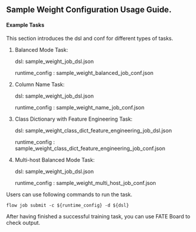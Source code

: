 ## Sample Weight Configuration Usage Guide.

#### Example Tasks

This section introduces the dsl and conf for different types of tasks.

1. Balanced Mode Task:

    dsl: sample_weight_job_dsl.json

    runtime_config : sample_weight_balanced_job_conf.json


2. Column Name Task:

    dsl: sample_weight_job_dsl.json

    runtime_config : sample_weight_name_job_conf.json

3. Class Dictionary with Feature Engineering Task:

    dsl: sample_weight_class_dict_feature_engineering_job_dsl.json

    runtime_config : sample_weight_class_dict_feature_engineering_job_conf.json

4. Multi-host Balanced Mode Task:

    dsl: sample_weight_job_dsl.json

    runtime_config : sample_weight_multi_host_job_conf.json


Users can use following commands to run the task.

    flow job submit -c ${runtime_config} -d ${dsl}

After having finished a successful training task, you can use FATE Board to check output. 